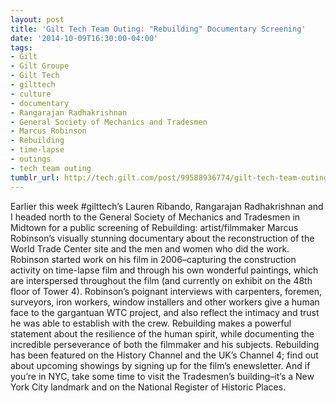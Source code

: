 ```yaml
---
layout: post
title: 'Gilt Tech Team Outing: "Rebuilding" Documentary Screening'
date: '2014-10-09T16:30:00-04:00'
tags:
- Gilt
- Gilt Groupe
- Gilt Tech
- gilttech
- culture
- documentary
- Rangarajan Radhakrishnan
- General Society of Mechanics and Tradesmen
- Marcus Robinson
- Rebuilding
- time-lapse
- outings
- tech team outing
tumblr_url: http://tech.gilt.com/post/99588936774/gilt-tech-team-outing-rebuilding-documentary
---
```


Earlier this week #gilttech’s Lauren Ribando, Rangarajan Radhakrishnan and I headed north to the General Society of Mechanics and Tradesmen in Midtown for a public screening of Rebuilding: artist/filmmaker Marcus Robinson’s visually stunning documentary about the reconstruction of the World Trade Center site and the men and women who did the work. Robinson started work on his film in 2006–capturing the construction activity on time-lapse film and through his own wonderful paintings, which are interspersed throughout the film (and currently on exhibit on the 48th floor of Tower 4). Robinson’s poignant interviews with carpenters, foremen, surveyors, iron workers, window installers and other workers give a human face to the gargantuan WTC project, and also reflect the intimacy and trust he was able to establish with the crew. Rebuilding makes a powerful statement about the resilience of the human spirit, while documenting the incredible perseverance of both the filmmaker and his subjects.
Rebuilding has been featured on the History Channel and the UK’s Channel 4; find out about upcoming showings by signing up for the film’s enewsletter. And if you’re in NYC, take some time to visit the Tradesmen’s building–it’s a New York City landmark and on the National Register of Historic Places.
